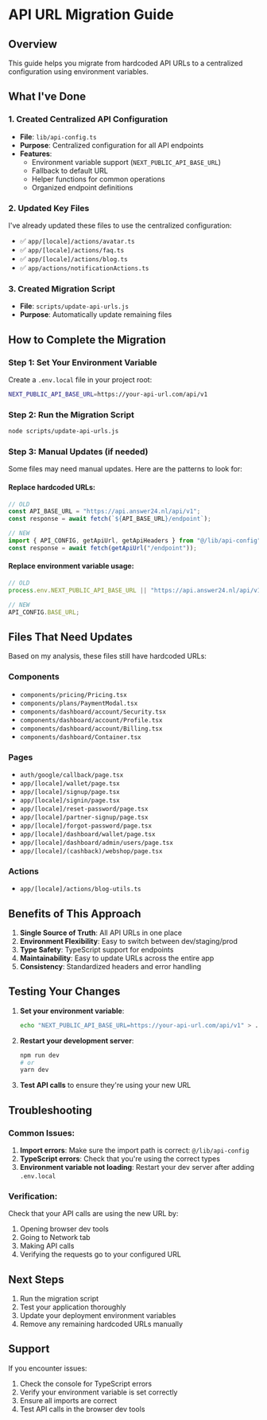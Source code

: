 # API URL Migration Guide

## Overview

This guide helps you migrate from hardcoded API URLs to a centralized configuration using environment variables.

## What I've Done

### 1. Created Centralized API Configuration

- **File**: `lib/api-config.ts`
- **Purpose**: Centralized configuration for all API endpoints
- **Features**:
  - Environment variable support (`NEXT_PUBLIC_API_BASE_URL`)
  - Fallback to default URL
  - Helper functions for common operations
  - Organized endpoint definitions

### 2. Updated Key Files

I've already updated these files to use the centralized configuration:

- ✅ `app/[locale]/actions/avatar.ts`
- ✅ `app/[locale]/actions/faq.ts`
- ✅ `app/[locale]/actions/blog.ts`
- ✅ `app/actions/notificationActions.ts`

### 3. Created Migration Script

- **File**: `scripts/update-api-urls.js`
- **Purpose**: Automatically update remaining files

## How to Complete the Migration

### Step 1: Set Your Environment Variable

Create a `.env.local` file in your project root:

```bash
NEXT_PUBLIC_API_BASE_URL=https://your-api-url.com/api/v1
```

### Step 2: Run the Migration Script

```bash
node scripts/update-api-urls.js
```

### Step 3: Manual Updates (if needed)

Some files may need manual updates. Here are the patterns to look for:

#### Replace hardcoded URLs:

```typescript
// OLD
const API_BASE_URL = "https://api.answer24.nl/api/v1";
const response = await fetch(`${API_BASE_URL}/endpoint`);

// NEW
import { API_CONFIG, getApiUrl, getApiHeaders } from "@/lib/api-config";
const response = await fetch(getApiUrl("/endpoint"));
```

#### Replace environment variable usage:

```typescript
// OLD
process.env.NEXT_PUBLIC_API_BASE_URL || "https://api.answer24.nl/api/v1";

// NEW
API_CONFIG.BASE_URL;
```

## Files That Need Updates

Based on my analysis, these files still have hardcoded URLs:

### Components

- `components/pricing/Pricing.tsx`
- `components/plans/PaymentModal.tsx`
- `components/dashboard/account/Security.tsx`
- `components/dashboard/account/Profile.tsx`
- `components/dashboard/account/Billing.tsx`
- `components/dashboard/Container.tsx`

### Pages

- `auth/google/callback/page.tsx`
- `app/[locale]/wallet/page.tsx`
- `app/[locale]/signup/page.tsx`
- `app/[locale]/signin/page.tsx`
- `app/[locale]/reset-password/page.tsx`
- `app/[locale]/partner-signup/page.tsx`
- `app/[locale]/forgot-password/page.tsx`
- `app/[locale]/dashboard/wallet/page.tsx`
- `app/[locale]/dashboard/admin/users/page.tsx`
- `app/[locale]/(cashback)/webshop/page.tsx`

### Actions

- `app/[locale]/actions/blog-utils.ts`

## Benefits of This Approach

1. **Single Source of Truth**: All API URLs in one place
2. **Environment Flexibility**: Easy to switch between dev/staging/prod
3. **Type Safety**: TypeScript support for endpoints
4. **Maintainability**: Easy to update URLs across the entire app
5. **Consistency**: Standardized headers and error handling

## Testing Your Changes

1. **Set your environment variable**:

   ```bash
   echo "NEXT_PUBLIC_API_BASE_URL=https://your-api-url.com/api/v1" > .env.local
   ```

2. **Restart your development server**:

   ```bash
   npm run dev
   # or
   yarn dev
   ```

3. **Test API calls** to ensure they're using your new URL

## Troubleshooting

### Common Issues:

1. **Import errors**: Make sure the import path is correct: `@/lib/api-config`
2. **TypeScript errors**: Check that you're using the correct types
3. **Environment variable not loading**: Restart your dev server after adding `.env.local`

### Verification:

Check that your API calls are using the new URL by:

1. Opening browser dev tools
2. Going to Network tab
3. Making API calls
4. Verifying the requests go to your configured URL

## Next Steps

1. Run the migration script
2. Test your application thoroughly
3. Update your deployment environment variables
4. Remove any remaining hardcoded URLs manually

## Support

If you encounter issues:

1. Check the console for TypeScript errors
2. Verify your environment variable is set correctly
3. Ensure all imports are correct
4. Test API calls in the browser dev tools
